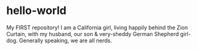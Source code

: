 # hello-world
My FIRST repository!
I am a California girl, living happily behind the Zion Curtain, with my husband, our son & very-sheddy German Shepherd girl-dog.
Generally speaking, we are all nerds.
